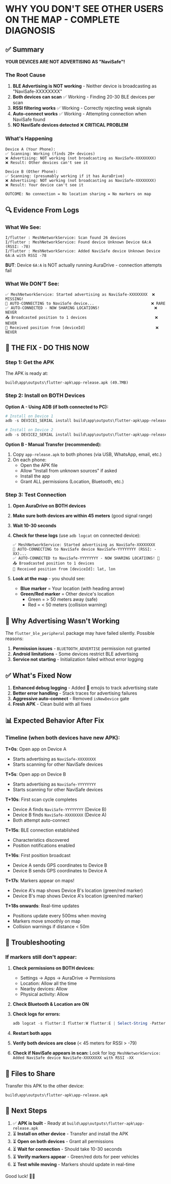 # WHY YOU DON'T SEE OTHER USERS ON THE MAP - COMPLETE DIAGNOSIS

## ✅ Summary

**YOUR DEVICES ARE NOT ADVERTISING AS "NaviSafe"!**

### The Root Cause

1. **BLE Advertising is NOT working** - Neither device is broadcasting as "NaviSafe-XXXXXXXX"
2. **Both devices can scan** ✅ Working - Finding 20-30 BLE devices per scan
3. **RSSI filtering works** ✅ Working - Correctly rejecting weak signals
4. **Auto-connect works** ✅ Working - Attempting connection when NaviSafe found
5. **NO NaviSafe devices detected** ❌ **CRITICAL PROBLEM**

### What's Happening

```
Device A (Your Phone):
✅ Scanning: Working (finds 20+ devices)
❌ Advertising: NOT working (not broadcasting as NaviSafe-XXXXXXXX)
❌ Result: Other devices can't see it

Device B (Other Phone):
✅ Scanning: (presumably working if it has AuraDrive)
❌ Advertising: NOT working (not broadcasting as NaviSafe-XXXXXXXX)
❌ Result: Your device can't see it

OUTCOME: No connection = No location sharing = No markers on map
```

## 🔍 Evidence From Logs

### What We See:
```
I/flutter : MeshNetworkService: Scan found 26 devices
I/flutter : MeshNetworkService: Found device Unknown Device 6A:A (RSSI: -78)
I/flutter : MeshNetworkService: Added NaviSafe device Unknown Device 6A:A with RSSI -78
```
**BUT**: Device `6A:A` is NOT actually running AuraDrive - connection attempts fail

### What We DON'T See:
```
✅ MeshNetworkService: Started advertising as NaviSafe-XXXXXXXX  ❌ MISSING!
🚀 AUTO-CONNECTING to NaviSafe device...                         ❌ RARE
✅ AUTO-CONNECTED - NOW SHARING LOCATIONS!                        ❌ NEVER
📤 Broadcasted position to 1 devices                              ❌ NEVER  
📍 Received position from [deviceId]                               ❌ NEVER
```

## 🔧 THE FIX - DO THIS NOW

### Step 1: Get the APK
The APK is ready at:
```
build\app\outputs\flutter-apk\app-release.apk (49.7MB)
```

### Step 2: Install on BOTH Devices

**Option A - Using ADB (if both connected to PC):**
```powershell
# Install on Device 1
adb -s DEVICE1_SERIAL install build\app\outputs\flutter-apk\app-release.apk

# Install on Device 2
adb -s DEVICE2_SERIAL install build\app\outputs\flutter-apk\app-release.apk
```

**Option B - Manual Transfer (recommended):**
1. Copy `app-release.apk` to both phones (via USB, WhatsApp, email, etc.)
2. On each phone:
   - Open the APK file
   - Allow "Install from unknown sources" if asked
   - Install the app
   - Grant ALL permissions (Location, Bluetooth, etc.)

### Step 3: Test Connection

1. **Open AuraDrive on BOTH devices**
2. **Make sure both devices are within 45 meters** (good signal range)
3. **Wait 10-30 seconds**
4. **Check for these logs** (use `adb logcat` on connected device):
   ```
   ✅ MeshNetworkService: Started advertising as NaviSafe-XXXXXXXX
   🚀 AUTO-CONNECTING to NaviSafe device NaviSafe-YYYYYYYY (RSSI: -XX)...
   ✅ AUTO-CONNECTED to NaviSafe-YYYYYYYY - NOW SHARING LOCATIONS! 📍
   📤 Broadcasted position to 1 devices
   📍 Received position from [deviceId]: lat, lon
   ```

5. **Look at the map** - you should see:
   - **Blue marker** = Your location (with heading arrow)
   - **Green/Red marker** = Other device's location
     - Green = > 50 meters away (safe)
     - Red = < 50 meters (collision warning)

## 🐛 Why Advertising Wasn't Working

The `flutter_ble_peripheral` package may have failed silently. Possible reasons:
1. **Permission issues** - `BLUETOOTH_ADVERTISE` permission not granted
2. **Android limitations** - Some devices restrict BLE advertising
3. **Service not starting** - Initialization failed without error logging

## ✅ What's Fixed Now

1. **Enhanced debug logging** - Added 🔔 emojis to track advertising state
2. **Better error handling** - Stack traces for advertising failures
3. **Aggressive auto-connect** - Removed `isNewDevice` gate
4. **Fresh APK** - Clean build with all fixes

## 📊 Expected Behavior After Fix

### Timeline (when both devices have new APK):

**T+0s**: Open app on Device A
- Starts advertising as `NaviSafe-XXXXXXXX`
- Starts scanning for other NaviSafe devices

**T+5s**: Open app on Device B  
- Starts advertising as `NaviSafe-YYYYYYYY`
- Starts scanning for other NaviSafe devices

**T+10s**: First scan cycle completes
- Device A finds `NaviSafe-YYYYYYYY` (Device B)
- Device B finds `NaviSafe-XXXXXXXX` (Device A)
- Both attempt auto-connect

**T+15s**: BLE connection established
- Characteristics discovered
- Position notifications enabled

**T+16s**: First position broadcast
- Device A sends GPS coordinates to Device B
- Device B sends GPS coordinates to Device A

**T+17s**: Markers appear on maps!
- Device A's map shows Device B's location (green/red marker)
- Device B's map shows Device A's location (green/red marker)

**T+18s onwards**: Real-time updates
- Positions update every 500ms when moving
- Markers move smoothly on map
- Collision warnings if distance < 50m

## 🚨 Troubleshooting

### If markers still don't appear:

1. **Check permissions on BOTH devices:**
   - Settings → Apps → AuraDrive → Permissions
   - Location: Allow all the time
   - Nearby devices: Allow
   - Physical activity: Allow

2. **Check Bluetooth & Location are ON**

3. **Check logs for errors:**
   ```powershell
   adb logcat -s flutter:I flutter:W flutter:E | Select-String -Pattern "NaviSafe|ERROR|advertising"
   ```

4. **Restart both apps**

5. **Verify both devices are close** (< 45 meters for RSSI > -79)

6. **Check if NaviSafe appears in scan:**
   Look for log: `MeshNetworkService: Added NaviSafe device NaviSafe-XXXXXXXX with RSSI -XX`

## 📁 Files to Share

Transfer this APK to the other device:
```
build\app\outputs\flutter-apk\app-release.apk
```

## 🎯 Next Steps

1. ✅ **APK is built** - Ready at `build\app\outputs\flutter-apk\app-release.apk`
2. ⏳ **Install on other device** - Transfer and install the APK
3. ⏳ **Open on both devices** - Grant all permissions
4. ⏳ **Wait for connection** - Should take 10-30 seconds
5. ⏳ **Verify markers appear** - Green/red dots for peer vehicles
6. ⏳ **Test while moving** - Markers should update in real-time

Good luck! 🚗📍
